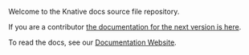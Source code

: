 Welcome to the Knative docs source file repository.

If you are a contributor [the documentation for the next version is here](https://github.com/knative/docs).

To read the docs, see our [Documentation Website](http://knative.dev/docs).
